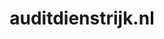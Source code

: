 ---
layout: post
title:  "auditdienstrijk.nl"
internal_url:  "/dutchgov/auditdienstrijk.nl.html"
categories: dutchgov
---